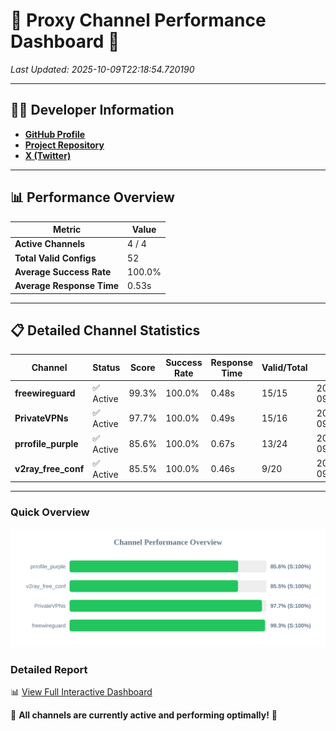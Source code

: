 # 🌟 Proxy Channel Performance Dashboard 🌟

_Last Updated: 2025-10-09T22:18:54.720190_

---

## 👩‍💻 Developer Information

- **[GitHub Profile](https://github.com/4n0nymou3)**  
- **[Project Repository](https://github.com/4n0nymou3/multi-proxy-config-fetcher)**  
- **[X (Twitter)](https://x.com/4n0nymou3)**  

---

## 📊 Performance Overview

| Metric                | Value       |
|-----------------------|-------------|
| **Active Channels**   | 4 / 4       |
| **Total Valid Configs** | 52          |
| **Average Success Rate** | 100.0%      |
| **Average Response Time** | 0.53s       |

---

## 📋 Detailed Channel Statistics

| Channel          | Status     | Score  | Success Rate | Response Time | Valid/Total | Last Success               |
|------------------|------------|--------|--------------|---------------|-------------|----------------------------|
| **freewireguard**  | ✅ Active  | 99.3%  | 100.0% | 0.48s         | 15/15       | 2025-10-09T22:18:54.718314 |
| **PrivateVPNs**  | ✅ Active  | 97.7%  | 100.0% | 0.49s         | 15/16       | 2025-10-09T22:18:54.214378 |
| **prrofile_purple**  | ✅ Active  | 85.6%  | 100.0% | 0.67s         | 13/24       | 2025-10-09T22:18:53.176326 |
| **v2ray_free_conf**  | ✅ Active  | 85.5%  | 100.0% | 0.46s         | 9/20       | 2025-10-09T22:18:53.688759 |

---

### Quick Overview
<div align="center">
  <a href="https://raw.githubusercontent.com/nullluser/NullRepo/refs/heads/main/assets/channel_stats_chart.svg">
    <img src="https://raw.githubusercontent.com/nullluser/NullRepo/refs/heads/main/assets/channel_stats_chart.svg" alt="Source Performance Statistics" width="800">
  </a>
</div>

### Detailed Report
📊 [View Full Interactive Dashboard](https://htmlpreview.github.io/?https://github.com/nullluser/NullRepo/blob/main/assets/performance_report.html)

🎉 **All channels are currently active and performing optimally!** 🎉

